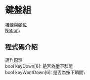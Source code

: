# 鍵盤組
[接線與腳位](https://bright-planet-5ad.notion.site/PCB-a127fce569ee4b1ebe905d3c21eb58ca)\
[Notion](https://bright-planet-5ad.notion.site/b7f4ea1eec5748988c577210553e8992)\
## 程式碼介紹
[運作原理](https://ergotaiwan.tw/self-keyboard-basic-1/)\
bool keyDown[6]: 是否為壓下狀態\
bool keyWentDown[6]: 是否為按下瞬間\